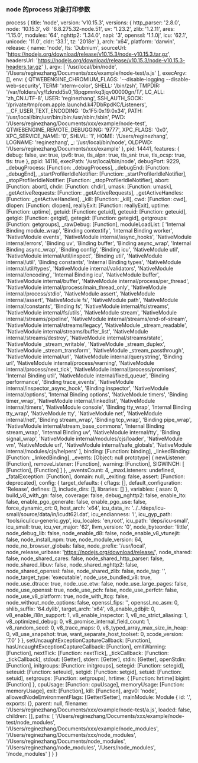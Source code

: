 ### node 的process 对象打印参数
process {
  title: 'node',
  version: 'v10.15.3',
  versions:
   { http_parser: '2.8.0',
     node: '10.15.3',
     v8: '6.8.275.32-node.51',
     uv: '1.23.2',
     zlib: '1.2.11',
     ares: '1.15.0',
     modules: '64',
     nghttp2: '1.34.0',
     napi: '3',
     openssl: '1.1.0j',
     icu: '62.1',
     unicode: '11.0',
     cldr: '33.1',
     tz: '2018e' },
  arch: 'x64',
  platform: 'darwin',
  release:
   { name: 'node',
     lts: 'Dubnium',
     sourceUrl:
      'https://nodejs.org/download/release/v10.15.3/node-v10.15.3.tar.gz',
     headersUrl:
      'https://nodejs.org/download/release/v10.15.3/node-v10.15.3-headers.tar.gz' },
  argv:
   [ '/usr/local/bin/node',
     '/Users/reginezhang/Documents/xxx/example/node-test/a.js' ],
  execArgv: [],
  env:
   { QTWEBENGINE_CHROMIUM_FLAGS: '--disable-logging --disable-web-security',
     TERM: 'xterm-color',
     SHELL: '/bin/zsh',
     TMPDIR: '/var/folders/vy/fzkndd5s0_18pqpmnkq3jqv00000gn/T/',
     LC_ALL: 'zh_CN.UTF-8',
     USER: 'reginezhang',
     SSH_AUTH_SOCK: '/private/tmp/com.apple.launchd.k47DbRpdKC/Listeners',
     __CF_USER_TEXT_ENCODING: '0x1F5:0x19:0x34',
     PATH: '/usr/local/bin:/usr/bin:/bin:/usr/sbin:/sbin',
     PWD: '/Users/reginezhang/Documents/xxx/example/node-test',
     QTWEBENGINE_REMOTE_DEBUGGING: '9777',
     XPC_FLAGS: '0x0',
     XPC_SERVICE_NAME: '0',
     SHLVL: '1',
     HOME: '/Users/reginezhang',
     LOGNAME: 'reginezhang',
     _: '/usr/local/bin/node',
     OLDPWD: '/Users/reginezhang/Documents/xxx/example' },
  pid: 14441,
  features:
   { debug: false,
     uv: true,
     ipv6: true,
     tls_alpn: true,
     tls_sni: true,
     tls_ocsp: true,
     tls: true },
  ppid: 14116,
  execPath: '/usr/local/bin/node',
  debugPort: 9229,
  _debugProcess: [Function: _debugProcess],
  _debugEnd: [Function: _debugEnd],
  _startProfilerIdleNotifier: [Function: _startProfilerIdleNotifier],
  _stopProfilerIdleNotifier: [Function: _stopProfilerIdleNotifier],
  abort: [Function: abort],
  chdir: [Function: chdir],
  umask: [Function: umask],
  _getActiveRequests: [Function: _getActiveRequests],
  _getActiveHandles: [Function: _getActiveHandles],
  _kill: [Function: _kill],
  cwd: [Function: cwd],
  dlopen: [Function: dlopen],
  reallyExit: [Function: reallyExit],
  uptime: [Function: uptime],
  getuid: [Function: getuid],
  geteuid: [Function: geteuid],
  getgid: [Function: getgid],
  getegid: [Function: getegid],
  getgroups: [Function: getgroups],
  _rawDebug: [Function],
  moduleLoadList:
   [ 'Internal Binding module_wrap',
     'Binding contextify',
     'Internal Binding worker',
     'NativeModule events',
     'NativeModule internal/async_hooks',
     'NativeModule internal/errors',
     'Binding uv',
     'Binding buffer',
     'Binding async_wrap',
     'Internal Binding async_wrap',
     'Binding config',
     'Binding icu',
     'NativeModule util',
     'NativeModule internal/util/inspect',
     'Binding util',
     'NativeModule internal/util',
     'Binding constants',
     'Internal Binding types',
     'NativeModule internal/util/types',
     'NativeModule internal/validators',
     'NativeModule internal/encoding',
     'Internal Binding icu',
     'NativeModule buffer',
     'NativeModule internal/buffer',
     'NativeModule internal/process/per_thread',
     'NativeModule internal/process/main_thread_only',
     'NativeModule internal/process/stdio',
     'NativeModule assert',
     'NativeModule internal/assert',
     'NativeModule fs',
     'NativeModule path',
     'NativeModule internal/constants',
     'Binding fs',
     'NativeModule internal/fs/streams',
     'NativeModule internal/fs/utils',
     'NativeModule stream',
     'NativeModule internal/streams/pipeline',
     'NativeModule internal/streams/end-of-stream',
     'NativeModule internal/streams/legacy',
     'NativeModule _stream_readable',
     'NativeModule internal/streams/buffer_list',
     'NativeModule internal/streams/destroy',
     'NativeModule internal/streams/state',
     'NativeModule _stream_writable',
     'NativeModule _stream_duplex',
     'NativeModule _stream_transform',
     'NativeModule _stream_passthrough',
     'NativeModule internal/url',
     'NativeModule internal/querystring',
     'Binding url',
     'NativeModule internal/process/warning',
     'NativeModule internal/process/next_tick',
     'NativeModule internal/process/promises',
     'Internal Binding util',
     'NativeModule internal/fixed_queue',
     'Binding performance',
     'Binding trace_events',
     'NativeModule internal/inspector_async_hook',
     'Binding inspector',
     'NativeModule internal/options',
     'Internal Binding options',
     'NativeModule timers',
     'Binding timer_wrap',
     'NativeModule internal/linkedlist',
     'NativeModule internal/timers',
     'NativeModule console',
     'Binding tty_wrap',
     'Internal Binding tty_wrap',
     'NativeModule tty',
     'NativeModule net',
     'NativeModule internal/net',
     'Binding stream_wrap',
     'Binding tcp_wrap',
     'Binding pipe_wrap',
     'NativeModule internal/stream_base_commons',
     'Internal Binding stream_wrap',
     'Internal Binding uv',
     'NativeModule internal/tty',
     'Binding signal_wrap',
     'NativeModule internal/modules/cjs/loader',
     'NativeModule vm',
     'NativeModule url',
     'NativeModule internal/safe_globals',
     'NativeModule internal/modules/cjs/helpers' ],
  binding: [Function: binding],
  _linkedBinding: [Function: _linkedBinding],
  _events:
   [Object: null prototype] {
     newListener: [Function],
     removeListener: [Function],
     warning: [Function],
     SIGWINCH: [ [Function], [Function] ] },
  _eventsCount: 4,
  _maxListeners: undefined,
  _fatalException: [Function],
  domain: null,
  _exiting: false,
  assert: [Function: deprecated],
  config:
   { target_defaults:
      { cflags: [],
        default_configuration: 'Release',
        defines: [],
        include_dirs: [],
        libraries: [] },
     variables:
      { asan: 0,
        build_v8_with_gn: false,
        coverage: false,
        debug_nghttp2: false,
        enable_lto: false,
        enable_pgo_generate: false,
        enable_pgo_use: false,
        force_dynamic_crt: 0,
        host_arch: 'x64',
        icu_data_in: '../../deps/icu-small/source/data/in/icudt62l.dat',
        icu_endianness: 'l',
        icu_gyp_path: 'tools/icu/icu-generic.gyp',
        icu_locales: 'en,root',
        icu_path: 'deps/icu-small',
        icu_small: true,
        icu_ver_major: '62',
        llvm_version: '0',
        node_byteorder: 'little',
        node_debug_lib: false,
        node_enable_d8: false,
        node_enable_v8_vtunejit: false,
        node_install_npm: true,
        node_module_version: 64,
        node_no_browser_globals: false,
        node_prefix: '/usr/local',
        node_release_urlbase: 'https://nodejs.org/download/release/',
        node_shared: false,
        node_shared_cares: false,
        node_shared_http_parser: false,
        node_shared_libuv: false,
        node_shared_nghttp2: false,
        node_shared_openssl: false,
        node_shared_zlib: false,
        node_tag: '',
        node_target_type: 'executable',
        node_use_bundled_v8: true,
        node_use_dtrace: true,
        node_use_etw: false,
        node_use_large_pages: false,
        node_use_openssl: true,
        node_use_pch: false,
        node_use_perfctr: false,
        node_use_v8_platform: true,
        node_with_ltcg: false,
        node_without_node_options: false,
        openssl_fips: '',
        openssl_no_asm: 0,
        shlib_suffix: '64.dylib',
        target_arch: 'x64',
        v8_enable_gdbjit: 0,
        v8_enable_i18n_support: 1,
        v8_enable_inspector: 1,
        v8_no_strict_aliasing: 1,
        v8_optimized_debug: 0,
        v8_promise_internal_field_count: 1,
        v8_random_seed: 0,
        v8_trace_maps: 0,
        v8_typed_array_max_size_in_heap: 0,
        v8_use_snapshot: true,
        want_separate_host_toolset: 0,
        xcode_version: '7.0' } },
  setUncaughtExceptionCaptureCallback: [Function],
  hasUncaughtExceptionCaptureCallback: [Function],
  emitWarning: [Function],
  nextTick: [Function: nextTick],
  _tickCallback: [Function: _tickCallback],
  stdout: [Getter],
  stderr: [Getter],
  stdin: [Getter],
  openStdin: [Function],
  initgroups: [Function: initgroups],
  setegid: [Function: setegid],
  seteuid: [Function: seteuid],
  setgid: [Function: setgid],
  setuid: [Function: setuid],
  setgroups: [Function: setgroups],
  hrtime: { [Function: hrtime] bigint: [Function] },
  cpuUsage: [Function: cpuUsage],
  memoryUsage: [Function: memoryUsage],
  exit: [Function],
  kill: [Function],
  argv0: 'node',
  allowedNodeEnvironmentFlags: [Getter/Setter],
  mainModule:
   Module {
     id: '.',
     exports: {},
     parent: null,
     filename: '/Users/reginezhang/Documents/xxx/example/node-test/a.js',
     loaded: false,
     children: [],
     paths:
      [ '/Users/reginezhang/Documents/xxx/example/node-test/node_modules',
        '/Users/reginezhang/Documents/xxx/example/node_modules',
        '/Users/reginezhang/Documents/xxx/node_modules',
        '/Users/reginezhang/Documents/node_modules',
        '/Users/reginezhang/node_modules',
        '/Users/node_modules',
        '/node_modules' ] } }